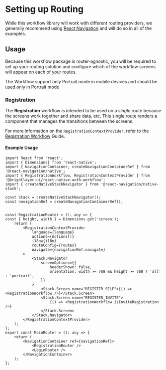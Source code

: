 
# Setting up Routing

While this workflow library will work with different routing providers, we generally recommend using [React Navigation](https://reactnavigation.org/) and will do so in all of the examples.

## Usage

Because this workflow package is router-agnostic, you will be required to set up your routing solution and configure which of the workflow screens will appear on each of your routes.

The Workflow support only Portrait mode in mobile devices and should be used only in Portrait mode



### Registration

The **Registration** workflow is intended to be used on a _single_ route because the screens work together and share data, etc. This single route renders a component that manages the transitions between the screens.

For more information on the `RegistrationContextProvider`, refer to the [Registration Workflow](./registration-workflow.md) Guide.
<!-- @Todo add Auth guard and Guest guard in example when implementented -->
#### Example Usage

```tsx
import React from 'react';
import { Dimensions} from 'react-native';
import { NavigationContainer, createNavigationContainerRef } from '@react-navigation/native';
import { RegistrationWorkflow, RegistrationContextProvider } from '@brightlayer-ui/react-native-auth-workflow';
import { createNativeStackNavigator } from '@react-navigation/native-stack';

const Stack = createNativeStackNavigator();
const navigationRef = createNavigationContainerRef();


const RegistrationRouter = (): any => {
const { height, width } = Dimensions.get('screen');
    return (
        <RegistrationContextProvider
            language={language}
            actions={Actions()}
            i18n={i18n}
            routeConfig={routes}
            navigate={navigationRef.navigate}
        >
            <Stack.Navigator
                screenOptions={{
                    headerShown: false,
                    orientation: width >= 768 && height >= 768 ? 'all' : 'portrait',
                }}
            >
                <Stack.Screen name="REGISTER_SELF">{() => <RegistrationWorkflow />}</Stack.Screen>
                <Stack.Screen name="REGISTER_INVITE">
                    {() => <RegistrationWorkflow isInviteRegistration />}
                </Stack.Screen>
            </Stack.Navigator>
        </RegistrationContextProvider>
    );
};
export const MainRouter = (): any => {
    return (
        <NavigationContainer ref={navigationRef}>
            <RegistrationRouter />
            <LoginRouter />
        </NavigationContainer>
    );
};

```

<!-- @Todo  add Protected Routing when auth workflow is done-->
<!-- @TODO setting up deep links/universal links and add a link to the React Navigation guide for that. -->